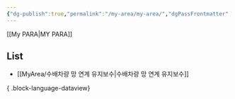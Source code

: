 ```yaml
---
{"dg-publish":true,"permalink":"/my-area/my-area/","dgPassFrontmatter":true,"created":"2023-12-13T17:50:08.552+09:00","updated":"2023-12-14T18:40:45.986+09:00"}
---
```


[[My PARA\|MY PARA]]
## List
- [[MyArea/수배차량 망 연계 유지보수\|수배차량 망 연계 유지보수]]

{ .block-language-dataview}